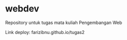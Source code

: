 # webdev
Repository untuk tugas mata kuliah Pengembangan Web

Link deploy:
farizibnu.github.io/tugas2
